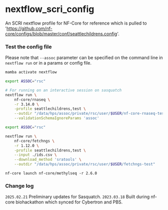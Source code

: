 # nextflow_scri_config
An SCRI nextflow profile for NF-Core for reference which is pulled to 'https://github.com/nf-core/configs/blob/master/conf/seattlechildrens.config'.

### Test the config file 

Please note that `--assoc` parameter can be specified on the command line in `nextflow run` or in a params or config file. 

```bash
mamba activate nextflow

export ASSOC="rsc"

# For running on an interactive session on sasquatch
nextflow run \
    nf-core/rnaseq \
    -r 3.14.0 \
    -profile seattlechildrens,test \
    --outdir "/data/hps/assoc/private/rsc/user/$USER/nf-core-rnaseq-test" \
    --validationSchemaIgnoreParams 'assoc'
```

```bash
export ASSOC="rsc"

nextflow run \
    nf-core/fetchngs \
    -r 1.12.0 \
    -profile seattlechildrens,test \
    --input ./ids.csv \
    --download_method 'sratools' \
    --outdir "/data/hps/assoc/private/rsc/user/$USER/fetchngs-test"
```

```
nf-core launch nf-core/methylseq -r 2.6.0
```



### Change log

`2025.02.21` Preliminary updates for Sasquatch.
`2023.03.18` Built during nf-core biohackathon which synced for Cybertron and PBS. 








